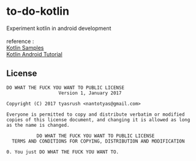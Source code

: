 # to-do-kotlin

Experiment kotlin in android development<br /><br />
reference : <br/>
<a href="https://github.com/JetBrains/kotlin-examples">Kotlin Samples</a><br/>
<a href="https://kotlinlang.org/docs/tutorials/kotlin-android.html">Kotlin Android Tutorial</a>

## License

```
DO WHAT THE FUCK YOU WANT TO PUBLIC LICENSE
                   Version 1, January 2017

Copyright (C) 2017 tyasrush <nantotyas@gmail.com>

Everyone is permitted to copy and distribute verbatim or modified
copies of this license document, and changing it is allowed as long
as the name is changed.

           DO WHAT THE FUCK YOU WANT TO PUBLIC LICENSE
  TERMS AND CONDITIONS FOR COPYING, DISTRIBUTION AND MODIFICATION

0. You just DO WHAT THE FUCK YOU WANT TO.
```
